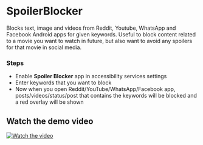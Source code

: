 # SpoilerBlocker
Blocks text, image and videos from Reddit, Youtube, WhatsApp and Facebook Android apps for given keywords. Useful to block content related to a movie you want to watch in future, but also want to avoid any spoilers for that movie in social media.


### Steps
* Enable **Spoiler Blocker** app in accessibility services settings
* Enter keywords that you want to block
* Now when you open Reddit/YouTube/WhatsApp/Facebook app, posts/videos/status/post that contains the keywords will be blocked and a red overlay will be shown

## Watch the demo video
[![Watch the video](https://img.youtube.com/vi/_9qjSyRCuVk/maxresdefault.jpg)](https://youtu.be/_9qjSyRCuVk)
